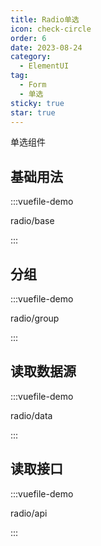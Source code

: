 ```yaml
---
title: Radio单选
icon: check-circle
order: 6
date: 2023-08-24
category:
  - ElementUI
tag:
  - Form
  - 单选
sticky: true
star: true
---
```


单选组件

<!-- more -->

## 基础用法

:::vuefile-demo

radio/base

:::

## 分组

:::vuefile-demo

radio/group

:::

## 读取数据源

:::vuefile-demo

radio/data

:::

## 读取接口

:::vuefile-demo

radio/api

:::